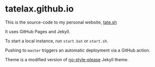 # tatelax.github.io

This is the source-code to my personal website, [tate.sh](https://tate.sh)

It uses GitHub Pages and Jekyll.

To start a local instance, run `start.bat` or `start.sh`.

Pushing to `master` triggers an automatic deployment via a GitHub action.

Theme is a modified version of [no-style-please](https://riggraz.dev/no-style-please/) Jekyll theme.
